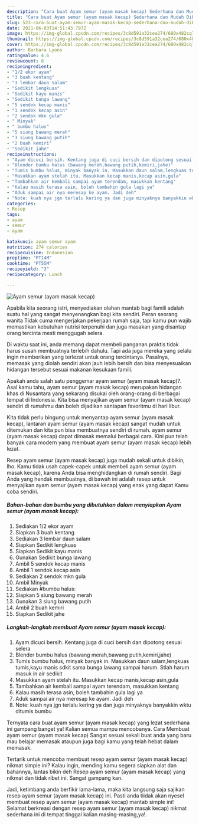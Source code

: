 ```yaml
---
description: "Cara buat Ayam semur (ayam masak kecap) Sederhana dan Mudah Dibuat"
title: "Cara buat Ayam semur (ayam masak kecap) Sederhana dan Mudah Dibuat"
slug: 523-cara-buat-ayam-semur-ayam-masak-kecap-sederhana-dan-mudah-dibuat
date: 2021-06-03T14:51:43.797Z
image: https://img-global.cpcdn.com/recipes/3c8d591a32cea274/680x482cq70/ayam-semur-ayam-masak-kecap-foto-resep-utama.jpg
thumbnail: https://img-global.cpcdn.com/recipes/3c8d591a32cea274/680x482cq70/ayam-semur-ayam-masak-kecap-foto-resep-utama.jpg
cover: https://img-global.cpcdn.com/recipes/3c8d591a32cea274/680x482cq70/ayam-semur-ayam-masak-kecap-foto-resep-utama.jpg
author: Barbara Lyons
ratingvalue: 4.6
reviewcount: 8
recipeingredient:
- "1/2 ekor ayam"
- "3 buah kentang"
- "3 lembar daun salam"
- "Sedikit lengkuas"
- "Sedikit kayu manis"
- "Sedikit bunga lawang"
- "5 sendok kecap manis"
- "1 sendok kecap asin"
- "2 sendok mkn gula"
- " Minyak"
- " bumbu halus"
- "5 siung bawang merah"
- "3 siung bawang putih"
- "2 buah kemiri"
- "Sedikit jahe"
recipeinstructions:
- "Ayam dicuci bersih. Kentang juga di cuci bersih dan dipotong sesuai selera"
- "Blender bumbu halus (bawang merah,bawang putih,kemiri,jahe)"
- "Tumis bumbu halus, minyak banyak in. Masukkan daun salam,lengkuas tumis,kayu manis sdkit sama bunga lawang sampai harum. Stlah harum masuk in air sedikit"
- "Masukkan ayam stelah itu. Masukkan kecap manis,kecap asin,gula"
- "Tambahkan air kembali sampai ayam terendam, masukkan kentang"
- "Kalau masih terasa asin, boleh tambahin gula lagi ya"
- "Aduk sampai air nya meresap ke ayam. Jadi deh"
- "Note: kuah nya jgn terlalu kering ya dan juga minyaknya banyakkin wktu ditumis bumbu"
categories:
- Resep
tags:
- ayam
- semur
- ayam

katakunci: ayam semur ayam 
nutrition: 274 calories
recipecuisine: Indonesian
preptime: "PT14M"
cooktime: "PT55M"
recipeyield: "3"
recipecategory: Lunch

---
```



![Ayam semur (ayam masak kecap)](https://img-global.cpcdn.com/recipes/3c8d591a32cea274/680x482cq70/ayam-semur-ayam-masak-kecap-foto-resep-utama.jpg)

Apabila kita seorang istri, menyediakan olahan mantab bagi famili adalah suatu hal yang sangat menyenangkan bagi kita sendiri. Peran seorang  wanita Tidak cuma mengerjakan pekerjaan rumah saja, tapi kamu pun wajib memastikan kebutuhan nutrisi terpenuhi dan juga masakan yang disantap orang tercinta mesti menggugah selera.

Di waktu  saat ini, anda memang dapat membeli panganan praktis tidak harus susah membuatnya terlebih dahulu. Tapi ada juga mereka yang selalu ingin memberikan yang terlezat untuk orang tercintanya. Pasalnya, memasak yang diolah sendiri akan jauh lebih bersih dan bisa menyesuaikan hidangan tersebut sesuai makanan kesukaan famili. 



Apakah anda salah satu penggemar ayam semur (ayam masak kecap)?. Asal kamu tahu, ayam semur (ayam masak kecap) merupakan hidangan khas di Nusantara yang sekarang disukai oleh orang-orang di berbagai tempat di Indonesia. Kita bisa menyajikan ayam semur (ayam masak kecap) sendiri di rumahmu dan boleh dijadikan santapan favoritmu di hari libur.

Kita tidak perlu bingung untuk menyantap ayam semur (ayam masak kecap), lantaran ayam semur (ayam masak kecap) sangat mudah untuk ditemukan dan kita pun bisa membuatnya sendiri di rumah. ayam semur (ayam masak kecap) dapat dimasak memalui berbagai cara. Kini pun telah banyak cara modern yang membuat ayam semur (ayam masak kecap) lebih lezat.

Resep ayam semur (ayam masak kecap) juga mudah sekali untuk dibikin, lho. Kamu tidak usah capek-capek untuk membeli ayam semur (ayam masak kecap), karena Anda bisa menghidangkan di rumah sendiri. Bagi Anda yang hendak membuatnya, di bawah ini adalah resep untuk menyajikan ayam semur (ayam masak kecap) yang enak yang dapat Kamu coba sendiri.

<!--inarticleads1-->

##### Bahan-bahan dan bumbu yang dibutuhkan dalam menyiapkan Ayam semur (ayam masak kecap):

1. Sediakan 1/2 ekor ayam
1. Siapkan 3 buah kentang
1. Sediakan 3 lembar daun salam
1. Siapkan Sedikit lengkuas
1. Siapkan Sedikit kayu manis
1. Gunakan Sedikit bunga lawang
1. Ambil 5 sendok kecap manis
1. Ambil 1 sendok kecap asin
1. Sediakan 2 sendok mkn gula
1. Ambil  Minyak
1. Sediakan  #bumbu halus:
1. Siapkan 5 siung bawang merah
1. Gunakan 3 siung bawang putih
1. Ambil 2 buah kemiri
1. Siapkan Sedikit jahe




<!--inarticleads2-->

##### Langkah-langkah membuat Ayam semur (ayam masak kecap):

1. Ayam dicuci bersih. Kentang juga di cuci bersih dan dipotong sesuai selera
1. Blender bumbu halus (bawang merah,bawang putih,kemiri,jahe)
1. Tumis bumbu halus, minyak banyak in. Masukkan daun salam,lengkuas tumis,kayu manis sdkit sama bunga lawang sampai harum. Stlah harum masuk in air sedikit
1. Masukkan ayam stelah itu. Masukkan kecap manis,kecap asin,gula
1. Tambahkan air kembali sampai ayam terendam, masukkan kentang
1. Kalau masih terasa asin, boleh tambahin gula lagi ya
1. Aduk sampai air nya meresap ke ayam. Jadi deh
1. Note: kuah nya jgn terlalu kering ya dan juga minyaknya banyakkin wktu ditumis bumbu




Ternyata cara buat ayam semur (ayam masak kecap) yang lezat sederhana ini gampang banget ya! Kalian semua mampu mencobanya. Cara Membuat ayam semur (ayam masak kecap) Sangat sesuai sekali buat anda yang baru mau belajar memasak ataupun juga bagi kamu yang telah hebat dalam memasak.

Tertarik untuk mencoba membuat resep ayam semur (ayam masak kecap) nikmat simple ini? Kalau ingin, mending kamu segera siapkan alat dan bahannya, lantas bikin deh Resep ayam semur (ayam masak kecap) yang nikmat dan tidak ribet ini. Sangat gampang kan. 

Jadi, ketimbang anda berfikir lama-lama, maka kita langsung saja sajikan resep ayam semur (ayam masak kecap) ini. Pasti anda tiidak akan nyesel membuat resep ayam semur (ayam masak kecap) mantab simple ini! Selamat berkreasi dengan resep ayam semur (ayam masak kecap) nikmat sederhana ini di tempat tinggal kalian masing-masing,ya!.

